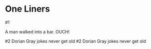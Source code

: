  # One Liners

#1

A man walked into a bar. OUCH!

#2
Dorian Gray jokes never get old
#2
Dorian Gray jokes never get old

